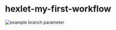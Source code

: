 # hexlet-my-first-workflow
![example branch parameter](https://github.com/github/docs/actions/workflows/main.yml/badge.svg?branch=main)
